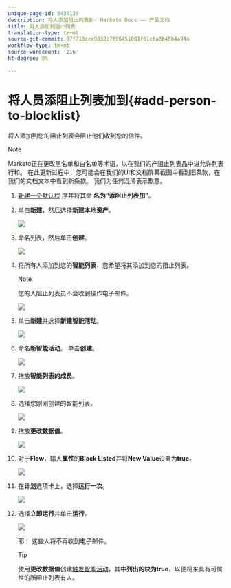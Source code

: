```yaml
---
unique-page-id: 9438139
description: 将人添加阻止列表到- Marketo Docs —— 产品文档
title: 将人添加到阻止列表
translation-type: tm+mt
source-git-commit: 07f713ece9832b7696451001f61c6a3b45b4a94a
workflow-type: tm+mt
source-wordcount: '216'
ht-degree: 0%

---
```



# 将人员添阻止列表加到{#add-person-to-blocklist}

将人添加到您的阻止列表会阻止他们收到您的信件。

>[!NOTE]
>
>Marketo正在更改黑名单和白名单等术语，以在我们的产阻止列表品中进允许列表行和。 在此更新过程中，您可能会在我们的UI和文档屏幕截图中看到旧条款，在我们的文档文本中看到新条款。 我们为任何混淆表示歉意。

1. [新建一个默认程](/help/marketo/product-docs/core-marketo-concepts/programs/creating-programs/create-a-program.md) 序并将其命 **名为“添阻止列表加”**。

1. 单击&#x200B;**新建**，然后选择&#x200B;**新建本地资产**。

   ![](assets/image2015-8-14-11-3a0-3a46.png)

1. 命名列表，然后单击&#x200B;**创建**。

   ![](assets/image2015-8-14-11-3a2-3a26.png)

1. 将所有人添加到您的&#x200B;**智能列表**，您希望将其添加到您的阻止列表。

   >[!NOTE]
   >
   >您的人阻止列表员不会收到操作电子邮件。

   ![](assets/three-6.png)

1. 单击&#x200B;**新建**&#x200B;并选择&#x200B;**新建智能活动**。

   ![](assets/image2015-8-14-11-3a12-3a35.png)

1. 命名&#x200B;**新智能活动**。 单击&#x200B;**创建**。

   ![](assets/image2015-8-14-11-3a13-3a36.png)

1. 拖放&#x200B;**智能列表的成员**。

   ![](assets/image2015-8-14-11-3a16-3a34.png)

1. 选择您刚刚创建的智能列表。

   ![](assets/image2015-8-14-11-3a17-3a5.png)

1. 拖放&#x200B;**更改数据值**。

   ![](assets/image2015-8-14-11-3a18-3a41.png)

1. 对于&#x200B;**Flow**，输入&#x200B;**属性**&#x200B;的&#x200B;**Block Listed**&#x200B;并将&#x200B;**New Value**&#x200B;设置为&#x200B;**true**。

   ![](assets/image2015-8-14-11-3a21-3a1.png)

1. 在&#x200B;**计划**&#x200B;选项卡上，选择&#x200B;**运行一次**。

   ![](assets/ten.png)

1. 选择&#x200B;**立即运行**&#x200B;并单击&#x200B;**运行**。

   ![](assets/image2015-8-14-11-3a24-3a50.png)

   耶！ 这些人将不再收到电子邮件。

   >[!TIP]
   >
   >使用&#x200B;**更改数据值**&#x200B;创建[触发智能活动](/help/marketo/product-docs/core-marketo-concepts/smart-campaigns/creating-a-smart-campaign/create-a-new-smart-campaign.md)，其中&#x200B;**列出的块为true**，以便将来具有可属性的所阻止列表有人。
